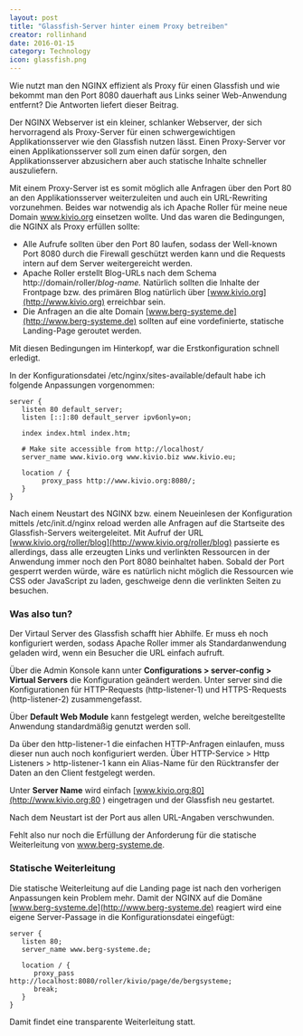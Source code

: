 ```yaml
---
layout: post
title: "Glassfish-Server hinter einem Proxy betreiben"
creator: rollinhand
date: 2016-01-15
category: Technology
icon: glassfish.png
---
```

Wie nutzt man den NGINX effizient als Proxy für einen Glassfish und wie bekommt man den 
Port 8080 dauerhaft aus Links seiner Web-Anwendung entfernt? Die Antworten liefert dieser Beitrag.
<!--more-->
Der NGINX Webserver ist ein kleiner, schlanker Webserver, der sich hervorragend als Proxy-Server 
für einen schwergewichtigen Applikationsserver wie den Glassfish nutzen lässt. Einen 
Proxy-Server vor einen Applikationsserver soll zum einen dafür sorgen, den Applikationsserver 
abzusichern aber auch statische Inhalte schneller auszuliefern.

Mit einem Proxy-Server ist es somit möglich alle Anfragen über den Port 80 an den 
Applikationsserver weiterzuleiten und auch ein URL-Rewriting vorzunehmen. Beides war 
notwendig als ich Apache Roller für meine neue Domain www.kivio.org einsetzen wollte. 
Und das waren die Bedingungen, die NGINX als Proxy erfüllen sollte:

* Alle Aufrufe sollten über den Port 80 laufen, sodass der Well-known Port 8080 durch die Firewall geschützt werden kann und die Requests intern auf dem Server weitergereicht werden.
* Apache Roller erstellt Blog-URLs nach dem Schema http://domain/roller/*blog-name.* Natürlich sollten die Inhalte der Frontpage bzw. des primären Blog natürlich über [www.kivio.org](http://www.kivio.org) erreichbar sein.
* Die Anfragen an die alte Domain [www.berg-systeme.de](http://www.berg-systeme.de) sollten auf eine vordefinierte, statische Landing-Page geroutet werden.

Mit diesen Bedingungen im Hinterkopf, war die Erstkonfiguration schnell erledigt.

In der Konfigurationsdatei /etc/nginx/sites-available/default habe ich folgende Anpassungen vorgenommen:

```
server {
   listen 80 default_server;
   listen [::]:80 default_server ipv6only=on;

   index index.html index.htm;

   # Make site accessible from http://localhost/
   server_name www.kivio.org www.kivio.biz www.kivio.eu;

   location / {
        proxy_pass http://www.kivio.org:8080/;
   }
}
```

Nach einem Neustart des NGINX bzw. einem Neueinlesen der Konfiguration mittels /etc/init.d/nginx 
reload werden alle Anfragen auf die Startseite des Glassfish-Servers weitergeleitet. 
Mit Aufruf der URL [www.kivio.org/roller/blog](http://www.kivio.org/roller/blog) passierte es allerdings, 
dass alle erzeugten Links und verlinkten Ressourcen in der Anwendung immer noch den 
Port 8080 beinhaltet haben. Sobald der Port gesperrt werden würde, wäre es natürlich nicht 
möglich die Ressourcen wie CSS oder JavaScript zu laden, geschweige denn die verlinkten Seiten zu besuchen.

### Was also tun?
Der Virtaul Server des Glassfish schafft hier Abhilfe. Er muss eh noch konfiguriert werden, 
sodass Apache Roller immer als Standardanwendung geladen wird, wenn ein Besucher die URL einfach aufruft.

Über die Admin Konsole kann unter **Configurations &gt; server-config &gt; Virtual Servers** 
die Konfiguration geändert werden. Unter server sind die Konfigurationen für 
HTTP-Requests (http-listener-1) und HTTPS-Requests (http-listener-2) zusammengefasst.

Über **Default Web Module** kann festgelegt werden, welche bereitgestellte Anwendung 
standardmäßig genutzt werden soll.

Da über den http-listener-1 die einfachen HTTP-Anfragen einlaufen, muss dieser nun auch 
noch konfiguriert werden. Über HTTP-Service > Http Listeners > http-listener-1 kann 
ein Alias-Name für den Rücktransfer der Daten an den Client festgelegt werden.

Unter **Server Name** wird einfach [www.kivio.org:80](http://www.kivio.org:80 ) 
eingetragen und der Glassfish neu gestartet.

Nach dem Neustart ist der Port aus allen URL-Angaben verschwunden.

Fehlt also nur noch die Erfüllung der Anforderung für die statische Weiterleitung von www.berg-systeme.de.

### Statische Weiterleitung
Die statische Weiterleitung auf die Landing page ist nach den vorherigen Anpassungen 
kein Problem mehr. Damit der NGINX auf die Domäne [www.berg-systeme.de](http://www.berg-systeme.de) 
reagiert wird eine eigene Server-Passage in die Konfigurationsdatei eingefügt:

```
server {
   listen 80;
   server_name www.berg-systeme.de;

   location / {
      proxy_pass http://localhost:8080/roller/kivio/page/de/bergsysteme;
      break;
   }
}
```

Damit findet eine transparente Weiterleitung statt.
